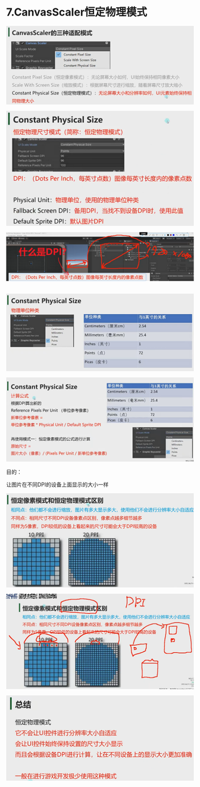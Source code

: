 # 7.CanvasScaler恒定物理模式

![f92f03e80af810f2d52041c2610417e5.png](image/f92f03e80af810f2d52041c2610417e5.png)

![4e6a952cf514d46c5ecec0c01f32fbf2.png](image/4e6a952cf514d46c5ecec0c01f32fbf2.png)

![34bf0f36a71cae295cd641a9dfc771ff.png](image/34bf0f36a71cae295cd641a9dfc771ff.png)

 ![1b94db30468424bbaf7400fbfe404ed3.png](image/1b94db30468424bbaf7400fbfe404ed3.png)

![d3936bbf4a9505c1138d04aac68309c7.png](image/d3936bbf4a9505c1138d04aac68309c7.png)

目的：

让图片在不同DPI的设备上面显示的大小一样

![ec7e35477841255acaf50c5ce5a21672.png](image/ec7e35477841255acaf50c5ce5a21672.png)

![6362c16076e93e280c65dcb5dbdcbbc7.png](image/6362c16076e93e280c65dcb5dbdcbbc7.png)

![720ae5bfd114f5dc614d7ea7307c56ff.png](image/720ae5bfd114f5dc614d7ea7307c56ff.png)
